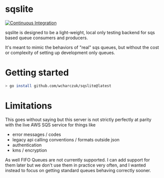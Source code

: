 sqslite
=======

[![Continuous Integration](https://github.com/wcharczuk/sqslite/actions/workflows/ci.yaml/badge.svg)](https://github.com/wcharczuk/sqslite/actions/workflows/ci.yaml)


sqslite is designed to be a light-weight, local only testing backend for sqs based queue consumers and producers. 

It's meant to mimic the behaviors of "real" sqs queues, but without the cost or complexity of setting up development only queues.

# Getting started

```bash
> go install github.com/wcharczuk/sqslite@latest
```

# Limitations

This goes without saying but this server is not strictly perfectly at parity with the live AWS SQS service for things like
- error messages / codes
- legacy api calling conventions / formats outside json
- authentication
- kms / encryption 

As well FIFO Queues are not currently supported. I can add support for them later but we don't use them in practice very often, and I wanted instead to focus on getting standard queues behaving correctly sooner.
